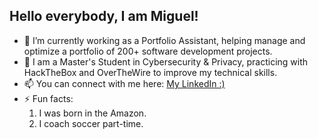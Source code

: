 ## Hello everybody, I am Miguel! 

- 🔭 I’m currently working as a Portfolio Assistant, helping manage and optimize a portfolio of 200+ software development projects. 
- 🌱 I am a Master's Student in Cybersecurity & Privacy, practicing with HackTheBox and OverTheWire to improve my technical skills.  
- 📫 You can connect with me here: [My LinkedIn :)](https://www.linkedin.com/in/miguel-sanchez-morales/)
- ⚡ Fun facts:
  1. I was born in the Amazon.
  2. I coach soccer part-time.
       

